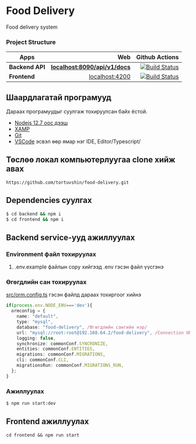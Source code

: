 # Food Delivery

Food delivery system

### Project Structure

| Apps            |                                                     Web |                                                                                                                                                       Github Actions |
| --------------- | ------------------------------------------------------: | -------------------------------------------------------------------------------------------------------------------------------------------------------------------: |
| **Backend API** | **[localhost:8090/api/v1/docs](http://localhost:8090/api/v1/docs)** | [![Build Status](https://github.com/dev-mn/food-delivery/workflows/backend/badge.svg)](https://github.com/dev-mn/food-delivery/actions?workflow=backend) |
| **Frontend**   |             [localhost:4200](http://localhost:4200) | [![Build Status](https://github.com/dev-mn/food-delivery/workflows/frontend/badge.svg)](https://github.com/dev-mn/food-delivery/actions?workflow=frontend) |

## Шаардлагатай програмууд

Дараах програмуудыг суулгаж тохируулсан байх ёстой.

- [Nodejs 12.7 оос дээш](https://nodejs.org/en/download/)
- [XAMP](https://www.apachefriends.org/download.html)
- [Git](https://git-scm.com/downloads)
- [VSCode](https://code.visualstudio.com/) эсвэл өөр ямар нэг IDE, Editor/Typescript/

## Төслөө локал компьютерлуугаа clone хийж авах

`https://github.com/tortuvshin/food-delivery.git`

## Dependencies суулгах

```bash
$ cd backend && npm i
$ cd frontend && npm i 
```
## Backend service-ууд ажиллуулах

### Environment файл тохируулах

1. .env.example файлын copy хийгээд .env гэсэн файл үүсгэнэ

### Өгөгдлийн сан тохируулах

[src/orm.config.ts](src/orm.config.ts) гэсэн файлд дараах тохиргоог хийнэ

```ts
if(process.env.NODE_ENV==='dev'){
  ormconfig = {
    name: "default",
    type: "mysql",
    database: "food-delivery", /Өгөгдлийн сангийн нэр/ 
    url: "mysql://root:root@192.168.64.2/food-delivery", /Connection URL root:root гэсний оронд өгөгдлийн сангийн хэрэглэгчийн нэр нууц үгийг тохируулна/ 
    logging: false,
    synchronize: commonConf.SYNCRONIZE,
    entities: commonConf.ENTITIES,
    migrations: commonConf.MIGRATIONS,
    cli: commonConf.CLI,
    migrationsRun: commonConf.MIGRATIONS_RUN,
  };
}

```

### Ажиллуулах

```bash
$ npm run start:dev
```

## Frontend ажиллуулах

`cd frontend && npm run start`